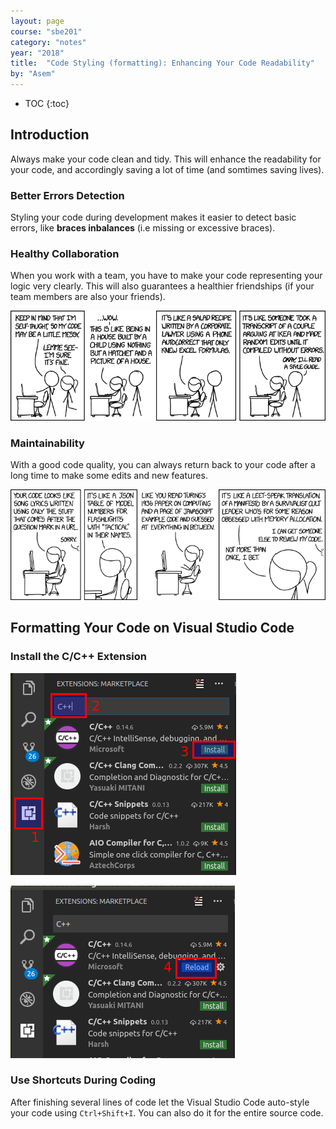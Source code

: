 ```yaml
---
layout: page
course: "sbe201"
category: "notes"
year: "2018"
title:  "Code Styling (formatting): Enhancing Your Code Readability"
by: "Asem"
---
```


* TOC
{:toc}


## Introduction

Always make your code clean and tidy. This will enhance the readability for your code, and accordingly saving a lot of time (and somtimes saving lives).

### Better Errors Detection

Styling your code during development makes it easier to detect basic errors, like **braces inbalances** (i.e missing or excessive braces).

### Healthy Collaboration

When you work with a team, you have to make your code representing your logic very clearly. This will also guarantees a healthier friendships (if your team members are also your friends).

![](/gallery/code_quality.png)

### Maintainability

With a good code quality, you can always return back to your code after a long time to make some edits and new features.

![](/gallery/code_quality_3.png)

## Formatting Your Code on Visual Studio Code

### Install the C/C++ Extension

![](/gallery/vscode_formatting1.png)

![](/gallery/vscode_formatting2.png)

### Use Shortcuts During Coding

After finishing several lines of code let the Visual Studio Code auto-style your code using `Ctrl+Shift+I`. You can also do it for the entire source code.